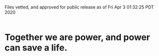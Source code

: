 Files vetted, and approved for public release as of Fri Apr  3 01:32:25 PDT 2020<br><br><h1>Together we are power, and power can save a life.</h1>
